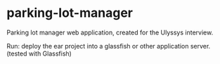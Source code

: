 # parking-lot-manager
Parking lot manager web application, created for the Ulyssys interview.

Run: deploy the ear project into a glassfish or other application server. (tested with Glassfish)
